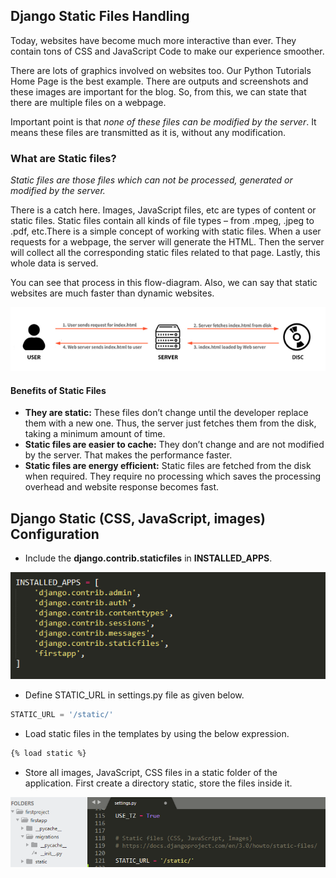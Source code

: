 ## Django Static Files Handling

<p>Today, websites have become much more interactive than ever. They contain tons of CSS and JavaScript Code to make our experience smoother.</p>

<p>There are lots of graphics involved on websites too. Our Python Tutorials Home Page is the best example. There are outputs and screenshots and these images are important for the blog. So, from this, we can state that there are multiple files on a webpage.</p>

<p>Important point is that <i>none of these files can be modified by the server</i>. It means these files are transmitted as it is, without any modification.</p>

### What are Static files?

<i>Static files are those files which can not be processed, generated or modified by the server.</i>

<p>There is a catch here. Images, JavaScript files, etc are types of content or static files. Static files contain all kinds of file types – from .mpeg, .jpeg to .pdf, etc.There is a simple concept of working with static files. When a user requests for a webpage, the server will generate the HTML. Then the server will collect all the corresponding static files related to that page. Lastly, this whole data is served.</p>

<p>You can see that process in this flow-diagram. Also, we can say that static websites are much faster than dynamic websites.</p>

<img src="Images/staticex.PNG" alt="Templates" width="600"  />

#### Benefits of Static Files
<ul>
<li><b>They are static:</b> These files don’t change until the developer replace them with a new one. Thus, the server just fetches them from the disk, taking a minimum amount of time.</li>
<li><b>Static files are easier to cache:</b> They don’t change and are not modified by the server. That makes the performance faster.</li>
  <li><b>Static files are energy efficient:</b> Static files are fetched from the disk when required. They require no processing which saves the processing overhead and website response becomes fast.</li>
</ul>

## Django Static (CSS, JavaScript, images) Configuration
<ul>
<li>Include the <b>django.contrib.staticfiles</b> in <b>INSTALLED_APPS</b>.</li>
</ul>
<img src="Images/Installedapps.PNG" alt="Templates" width="600"  />
<ul>
<li>Define STATIC_URL in settings.py file as given below.</li>
</ul>

```python
STATIC_URL = '/static/'  
```

<ul>
<li>Load static files in the templates by using the below expression.</li>
</ul>

```html
{% load static %}  
```

<ul>
<li>Store all images, JavaScript, CSS files in a static folder of the application. First create a directory static, store the files inside it.</li>
</ul>

<img src="Images/creatingstaticfolder.PNG" alt="Templates" width="600"  />
